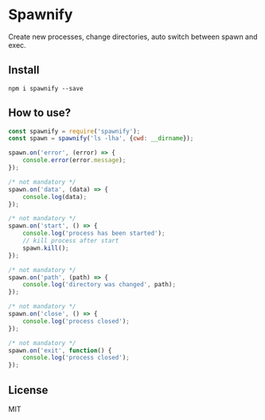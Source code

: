 # Spawnify

Create new processes, change directories, auto switch between spawn and exec.

## Install

```
npm i spawnify --save
```

## How to use?

```js
const spawnify = require('spawnify');
const spawn = spawnify('ls -lha', {cwd: __dirname});

spawn.on('error', (error) => {
    console.error(error.message);
});

/* not mandatory */
spawn.on('data', (data) => {
    console.log(data);
});

/* not mandatory */
spawn.on('start', () => {
    console.log('process has been started');
    // kill process after start
    spawn.kill();
});

/* not mandatory */
spawn.on('path', (path) => {
    console.log('directory was changed', path);
});

/* not mandatory */
spawn.on('close', () => {
    console.log('process closed');
});

/* not mandatory */
spawn.on('exit', function() {
    console.log('process closed');
});
```

## License

MIT
